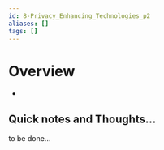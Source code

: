 ```yaml
---
id: 8-Privacy_Enhancing_Technologies_p2
aliases: []
tags: []
---
```





# Overview


- []()

## Quick notes and Thoughts...
to be done...
